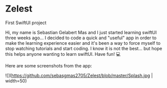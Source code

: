 # Zelest
First SwiftUI project


Hi, my name is Sebastian Gelabert Mas and I just started learning swiftUI three weeks ago... I decided to code a quick and "useful" app in order to make the learning experience easier and it's been a way to force myself to stop watching tutorials and start coding.
I know it is not the best... but hope this helps anyone wanting to learn swiftUI. Have fun! 💻

Here are some screenshots from the app:

![](https://github.com/sebasgmas2705/Zelest/blob/master/Splash.jpg | width=50)
